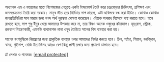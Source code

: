 অধ্যাপক এম এ ফয়েজের মতো বিশেষজ্ঞের নেতৃত্বে একটা টাস্কফোর্স তৈরি করে চন্দ্রবোড়ার চিকিৎসা, প্রশিক্ষণ এবং জনসচেতনতা তৈরি করা দরকার। মানুষ ভীত হয়ে নির্বিচার সাপ মারছে, এটা অবিলম্বে বন্ধ করা উচিত। কোথাও কোথাও জনপ্রতিনিধিরা সাপ মারার জন্য নগদ অর্থ পুরস্কার ঘোষণা করেছেন। এটাকে অপরাধ হিসেবে গণ্য করতে হবে। মনে রাখতে হবে, সাপ শুধু ইঁদুর খেয়ে আমাদের উপকার করে না, তার বিষও অনেক ওষুধের কাঁচামাল। হৃদ্‌রোগ, স্ট্রোক, রক্তচাপ নিয়ন্ত্রণকারী, এমনকি ব্যথানাশক নানা ওষুধ তৈরিতে সাপের বিষ ব্যবহার করা হয়। 

সাপের বংশবৃদ্ধিকে নিয়ন্ত্রণের জন্য প্রাকৃতিক ব্যবস্থার ওপর আমাদের নির্ভর করতে হবে। চিল, প্যাঁচা, শিয়াল, বনবিড়াল, বানর, গুইসাপ, বেজি ইত্যাদিসহ আরও বেশ কিছু প্রাণী রক্ষার জন্য প্রচারণা চালাতে হবে। 

\# লেখক ও গবেষক: <a href="/cdn-cgi/l/email-protection" class="__cf_email__" data-cfemail="5c323d2539393169696c641c3b313d3530723f3331">[email protected]</a>

